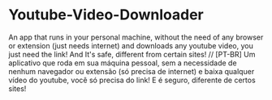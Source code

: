 # Youtube-Video-Downloader
An app that runs in your personal machine, without the need of any browser or extension (just needs internet) and downloads any youtube video, you just need the link! And It's safe, different from certain sites! // [PT-BR] Um aplicativo que roda em sua máquina pessoal, sem a necessidade de nenhum navegador ou extensão (só precisa de internet) e baixa qualquer vídeo do youtube, você só precisa do link! E é seguro, diferente de certos sites!
